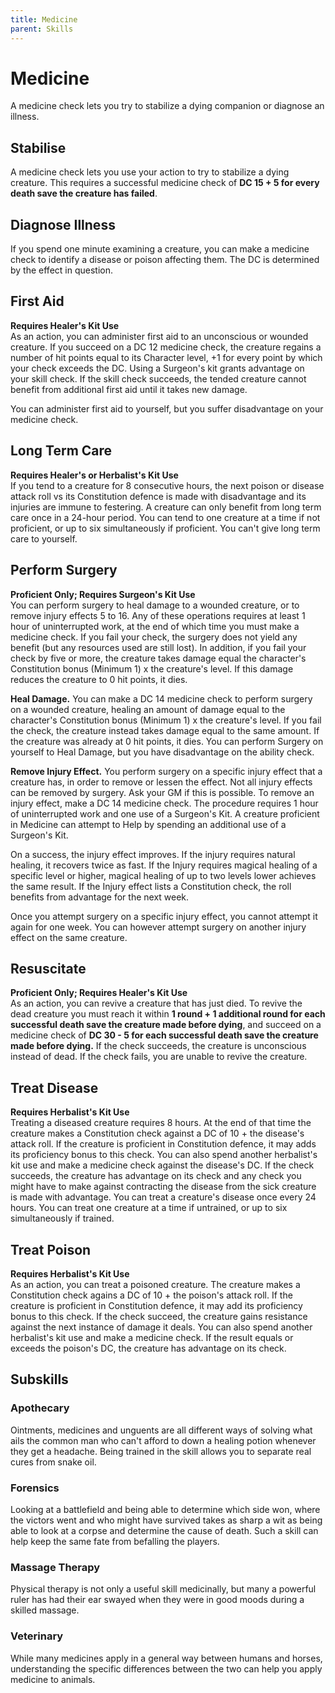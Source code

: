 ```yaml
---
title: Medicine
parent: Skills
---
```


# Medicine
A medicine check lets you try to stabilize a dying companion or diagnose an illness.

## Stabilise
A medicine check lets you use your action to try to stabilize a dying creature. This requires a successful medicine check of **DC 15 + 5 for every death save the creature has failed**.

## Diagnose Illness
If you spend one minute examining a creature, you can make a medicine check to identify a disease or poison affecting them. The DC is determined by the effect in question.

## First Aid
**Requires Healer's Kit Use**<br>
As an action, you can administer first aid to an unconscious or wounded creature. If you succeed on a DC 12 medicine check, the creature regains a number of hit points equal to its Character level, +1 for every point by which your check exceeds the DC. Using a Surgeon's kit grants advantage on your skill check. If the skill check succeeds, the tended creature cannot benefit from additional first aid until it takes new damage.

You can administer first aid to yourself, but you suffer disadvantage on your medicine check.

## Long Term Care 
**Requires Healer's or Herbalist's Kit Use**<br>
If you tend to a creature for 8 consecutive hours, the next poison or disease attack roll vs its Constitution defence is made with disadvantage and its injuries are immune to festering. A creature can only benefit from long term care once in a 24-hour period. You can tend to one creature at a time if not proficient, or up to six simultaneously if proficient. You can't give long term care to yourself.

## Perform Surgery
**Proficient Only; Requires Surgeon's Kit Use**<br>
You can perform surgery to heal damage to a wounded creature, or to remove injury effects 5 to 16. Any of these operations requires at least 1 hour of uninterrupted work, at the end of which time you must make a medicine check. If you fail your check, the surgery does not yield any benefit (but any resources used are still lost). In addition, if you fail your check by five or more, the creature takes damage equal the character's Constitution bonus (Minimum 1) x the creature's level. If this damage reduces the creature to 0 hit points, it dies.

**Heal Damage.** You can make a DC 14 medicine check to perform surgery on a wounded creature, healing an amount of damage equal to the character's Constitution bonus (Minimum 1) x the creature's level. If you fail the check, the creature instead takes damage equal to the same amount. If the creature was already at 0 hit points, it dies. You can perform Surgery on yourself to Heal Damage, but you have disadvantage on the ability check.

**Remove Injury Effect.** You perform surgery on a specific injury effect that a creature has, in order to remove or lessen the effect. Not all injury effects can be removed by surgery. Ask your GM if this is possible. To remove an injury effect, make a DC 14 medicine check. The procedure requires 1 hour of uninterrupted work and one use of a Surgeon's Kit. A creature proficient in Medicine can attempt to Help by spending an additional use of a Surgeon's Kit.

On a success, the injury effect improves. If the injury requires natural healing, it recovers twice as fast. If the Injury requires magical healing of a specific level or higher, magical healing of up to two levels lower achieves the same result. If the Injury effect lists a Constitution check, the roll benefits from advantage for the next week.

Once you attempt surgery on a specific injury effect, you cannot attempt it again for one week. You can however attempt surgery on another injury effect on the same creature.

## Resuscitate
**Proficient Only; Requires Healer's Kit Use**<br>
As an action, you can revive a creature that has just died. To revive the dead creature you must reach it within **1 round + 1 additional round for each successful death save the creature made before dying**, and succeed on a medicine check of **DC 30 - 5 for each successful death save the creature made before dying.** If the check succeeds, the creature is unconscious instead of dead. If the check fails, you are unable to revive the creature.

## Treat Disease
**Requires Herbalist's Kit Use**<br>
Treating a diseased creature requires 8 hours. At the end of that time the creature makes a Constitution check against a DC of 10 + the disease's attack roll. If the creature is proficient in Constitution defence, it may adds its proficiency bonus to this check. You can also spend another herbalist's kit use and make a medicine check against the disease's DC. If the check succeeds, the creature has advantage on its check and any check you might have to make against contracting the disease from the sick creature is made with advantage. You can treat a creature's disease once every 24 hours. You can treat one creature at a time if untrained, or up to six simultaneously if trained.

## Treat Poison
**Requires Herbalist's Kit Use**<br>
As an action, you can treat a poisoned creature. The creature makes a Constitution check agains a DC of 10 + the poison's attack roll. If the creature is proficient in Constitution defence, it may add its proficiency bonus to this check. If the check succeed, the creature gains resistance against the next instance of damage it deals. You can also spend another herbalist's kit use and make a medicine check. If the result equals or exceeds the poison's DC, the creature has advantage on its check.

## Subskills

### Apothecary
Ointments, medicines and unguents are all different ways of solving what ails the common man who can't afford to down a healing potion whenever they get a headache. Being trained in the skill allows you to separate real cures from snake oil.

### Forensics
Looking at a battlefield and being able to determine which side won, where the victors went and who might have survived takes as sharp a wit as being able to look at a corpse and determine the cause of death. Such a skill can help keep the same fate from befalling the players.

### Massage Therapy
Physical therapy is not only a useful skill medicinally, but many a powerful ruler has had their ear swayed when they were in good moods during a skilled massage. 

### Veterinary
While many medicines apply in a general way between humans and horses, understanding the specific differences between the two can help you apply medicine to animals. 
